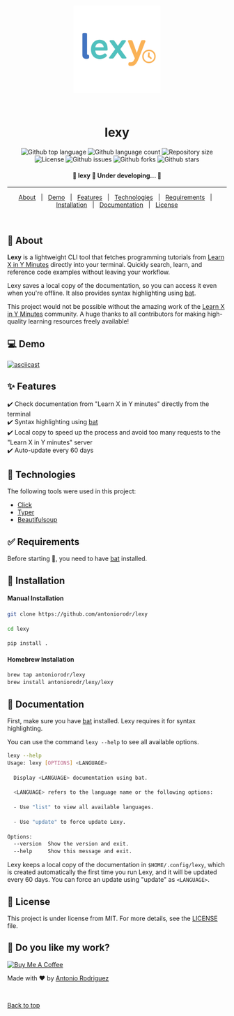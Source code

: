 <div align="center" id="top">
  <img height=200px src="./.github/lexy.png" alt="lexy" />

&#xa0;

  <!-- <a href="https://lexy.netlify.app">Demo</a> -->
</div>

<h1 align="center">lexy</h1>

<p align="center">
  <img alt="Github top language" src="https://img.shields.io/github/languages/top/antoniorodr/lexy?color=56BEB8">

  <img alt="Github language count" src="https://img.shields.io/github/languages/count/antoniorodr/lexy?color=56BEB8">

  <img alt="Repository size" src="https://img.shields.io/github/repo-size/antoniorodr/lexy?color=56BEB8">

  <img alt="License" src="https://img.shields.io/github/license/antoniorodr/lexy?color=56BEB8">

  <img alt="Github issues" src="https://img.shields.io/github/issues/antoniorodr/lexy?color=56BEB8" />

  <img alt="Github forks" src="https://img.shields.io/github/forks/antoniorodr/lexy?color=56BEB8" />

  <img alt="Github stars" src="https://img.shields.io/github/stars/antoniorodr/lexy?color=56BEB8" />
</p>

 <h4 align="center">
 🚧  lexy 🚀 Under developing...  🚧
</h4>

<hr>

<p align="center">
  <a href="#dart-about">About</a> &#xa0; | &#xa0;
  <a href="#computer-demo">Demo</a> &#xa0; | &#xa0;
  <a href="#sparkles-features">Features</a> &#xa0; | &#xa0;
  <a href="#rocket-technologies">Technologies</a> &#xa0; | &#xa0;
  <a href="#white_check_mark-requirements">Requirements</a> &#xa0; | &#xa0;
  <a href="#checkered_flag-installation">Installation</a> &#xa0; | &#xa0;
  <a href="#bookmark_tabs-documentation">Documentation</a> &#xa0; | &#xa0;
  <a href="#lexy-license">License</a>
</p>

<br>

## :dart: About

**Lexy** is a lightweight CLI tool that fetches programming tutorials from [Learn X in Y Minutes](https://learnxinyminutes.com) directly into your terminal. Quickly search, learn, and reference code examples without leaving your workflow.

Lexy saves a local copy of the documentation, so you can access it even when you're offline. It also provides syntax highlighting using [bat](https://github.com/sharkdp/bat).

This project would not be possible without the amazing work of the [Learn X in Y Minutes](https://github.com/adambard/learnxinyminutes-docs) community. A huge thanks to all contributors for making high-quality learning resources freely available!

## :computer: Demo

[![asciicast](https://asciinema.org/a/717362.svg)](https://asciinema.org/a/717362)

## :sparkles: Features

:heavy_check_mark: Check documentation from "Learn X in Y minutes" directly from the terminal\
:heavy_check_mark: Syntax highlighting using [bat](https://github.com/sharkdp/bat)\
:heavy_check_mark: Local copy to speed up the process and avoid too many requests to the "Learn X in Y minutes" server\
:heavy_check_mark: Auto-update every 60 days

## :rocket: Technologies

The following tools were used in this project:

- [Click](https://click.palletsprojects.com/en/stable/)
- [Typer](https://typer.tiangolo.com)
- [Beautifulsoup](https://pypi.org/project/beautifulsoup4/)

## :white_check_mark: Requirements

Before starting :checkered_flag:, you need to have [bat](https://github.com/sharkdp/bat) installed.

## :checkered_flag: Installation

#### Manual Installation

```bash
git clone https://github.com/antoniorodr/lexy

cd lexy

pip install .
```

#### Homebrew Installation

```bash
brew tap antoniorodr/lexy
brew install antoniorodr/lexy/lexy
```

## :bookmark_tabs: Documentation

First, make sure you have [bat](https://github.com/sharkdp/bat) installed. Lexy requires it for syntax highlighting.

You can use the command `lexy --help` to see all available options.

```bash
lexy --help
Usage: lexy [OPTIONS] <LANGUAGE>

  Display <LANGUAGE> documentation using bat.

  <LANGUAGE> refers to the language name or the following options:

  - Use "list" to view all available languages.

  - Use "update" to force update Lexy.

Options:
  --version  Show the version and exit.
  --help     Show this message and exit.
```

Lexy keeps a local copy of the documentation in `$HOME/.config/lexy`, which is created automatically the first time you run Lexy, and it will be updated every 60 days. You can force an update using "update" as `<LANGUAGE>`.

## :memo: License

This project is under license from MIT. For more details, see the [LICENSE](LICENSE.md) file.

## :eyes: Do you like my work?

<a href="https://www.buymeacoffee.com/antoniorodr" target="_blank"><img src="https://cdn.buymeacoffee.com/buttons/v2/default-white.png" alt="Buy Me A Coffee" height="48"></a>

Made with :heart: by <a href="https://github.com/antoniorodr" target="_blank">Antonio Rodriguez</a>

&#xa0;

<a href="#top">Back to top</a>
